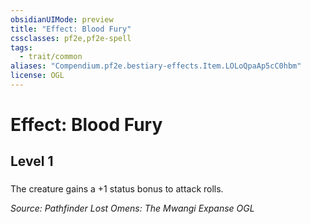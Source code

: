 ```yaml
---
obsidianUIMode: preview
title: "Effect: Blood Fury"
cssclasses: pf2e,pf2e-spell
tags:
  - trait/common
aliases: "Compendium.pf2e.bestiary-effects.Item.LOLoQpaAp5cC0hbm"
license: OGL
---
```

# Effect: Blood Fury
## Level 1
### 






The creature gains a +1 status bonus to attack rolls.

*Source: Pathfinder Lost Omens: The Mwangi Expanse*
*OGL*